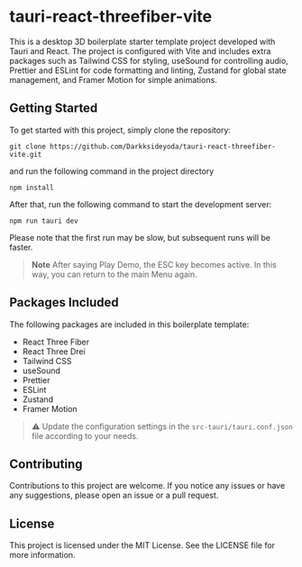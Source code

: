 # tauri-react-threefiber-vite

This is a desktop 3D boilerplate starter template project developed with Tauri and React. The project is configured with Vite and includes extra packages such as Tailwind CSS for styling, useSound for controlling audio, Prettier and ESLint for code formatting and linting, Zustand for global state management, and Framer Motion for simple animations.

## Getting Started

To get started with this project, simply clone the repository:
```console
git clone https://github.com/Darkksideyoda/tauri-react-threefiber-vite.git
```
and run the following command in the project directory
```console
npm install
```
After that, run the following command to start the development server:

```console
npm run tauri dev
```

Please note that the first run may be slow, but subsequent runs will be faster.

> **Note**
> After saying Play Demo, the ESC key becomes active. In this way, you can return to the main Menu again.

## Packages Included

The following packages are included in this boilerplate template:

- React Three Fiber
- React Three Drei
- Tailwind CSS
- useSound
- Prettier
- ESLint
- Zustand
- Framer Motion

> :warning: Update the configuration settings in the `src-tauri/tauri.conf.json` file according to your needs.

## Contributing

Contributions to this project are welcome. If you notice any issues or have any suggestions, please open an issue or a pull request.

## License

This project is licensed under the MIT License. See the LICENSE file for more information.
